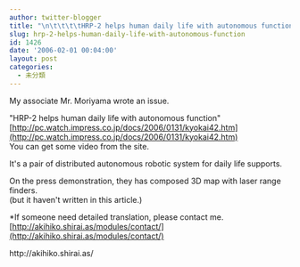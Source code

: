 ```yaml
---
author: twitter-blogger
title: "\n\t\t\t\tHRP-2 helps human daily life with autonomous function.\t\t"
slug: hrp-2-helps-human-daily-life-with-autonomous-function
id: 1426
date: '2006-02-01 00:04:00'
layout: post
categories:
  - 未分類
---
```


My associate Mr. Moriyama wrote an issue.  

"HRP-2 helps human daily life with autonomous function"  
[http://pc.watch.impress.co.jp/docs/2006/0131/kyokai42.htm](http://pc.watch.impress.co.jp/docs/2006/0131/kyokai42.htm)  
You can get some video from the site.  

It's a pair of distributed autonomous robotic system for daily life supports.  

On the press demonstration, they has composed 3D map with laser range finders.  
(but it haven't written in this article.)  

*If someone need detailed translation, please contact me.  
[http://akihiko.shirai.as/modules/contact/](http://akihiko.shirai.as/modules/contact/)

<div>http://akihiko.shirai.as/</div>